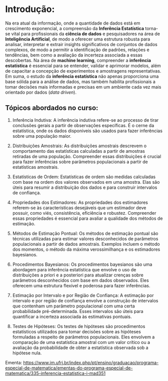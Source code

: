# Introdução:
Na era atual da informação, onde a quantidade de dados está em crescimento exponencial, a compreensão da **Inferência Estatística** torna-se vital para profissionais da **ciência de dados** e pesquisadores na área de **Inteligência Artificial**, de modo a oferecer uma estrutura robusta para analisar, interpretar e extrair insights significativos de conjuntos de dados complexos, de modo a permitir a identificação de padrões, relações e tendências, bem como a avaliação da incerteza associada a essas descobertas. Na área de **machine learning**, compreender a **inferência estatística** é essencial para se entender, validar e aprimorar modelos, além de capacitar a concepção de experimentos e amostragens representativas. Em suma, o estudo da **inferência estatística** não apenas proporciona uma base sólida para a análise de dados, mas também habilita profissionais a tomar decisões mais informadas e precisas em um ambiente cada vez mais orientado por dados (*data driven*).

## Tópicos abordados no curso:
1. Inferência Indutiva: A inferência indutiva refere-se ao processo de tirar conclusões gerais a partir de observações específicas. É o cerne da estatística, onde os dados disponíveis são usados para fazer inferências sobre uma população maior.

2. Distribuições Amostrais: As distribuições amostrais descrevem o comportamento das estatísticas calculadas a partir de amostras retiradas de uma população. Compreender essas distribuições é crucial para fazer inferências sobre parâmetros populacionais a partir de estatísticas amostrais.

3. Estatísticas de Ordem: Estatísticas de ordem são medidas calculadas com base na ordem dos valores observados em uma amostra. Elas são úteis para resumir a distribuição dos dados e para construir intervalos de confiança.

4. Propriedades dos Estimadores: As propriedades dos estimadores referem-se às características desejáveis que um estimador deve possuir, como viés, consistência, eficiência e robustez. Compreender essas propriedades é essencial para avaliar a qualidade dos métodos de estimação.

5. Métodos de Estimação Pontual: Os métodos de estimação pontual são técnicas utilizadas para estimar valores desconhecidos de parâmetros populacionais a partir de dados amostrais. Exemplos incluem o método dos momentos, o método da máxima verossimilhança e os estimadores bayesianos.

6. Procedimentos Bayesianos: Os procedimentos bayesianos são uma abordagem para inferência estatística que envolve o uso de distribuições a priori e a posteriori para atualizar crenças sobre parâmetros desconhecidos com base em dados observados. Eles oferecem uma estrutura flexível e poderosa para fazer inferências.

7. Estimação por Intervalo e por Região de Confiança: A estimação por intervalo e por região de confiança envolve a construção de intervalos que contenham um parâmetro populacional com uma certa probabilidade pré-determinada. Esses intervalos são úteis para quantificar a incerteza associada às estimativas pontuais.

8. Testes de Hipóteses: Os testes de hipóteses são procedimentos estatísticos utilizados para tomar decisões sobre as hipóteses formuladas a respeito de parâmetros populacionais. Eles envolvem a comparação de uma estatística amostral com um valor crítico ou a avaliação da probabilidade de obter a estatística observada sob a hipótese nula.


Ementa: https://www.im.ufrj.br/index.php/pt/ensino/graduacao/programa-especial-de-matematica/ementas-do-programa-especial-de-matematica/335-inferencia-estatistica-i-mad351




